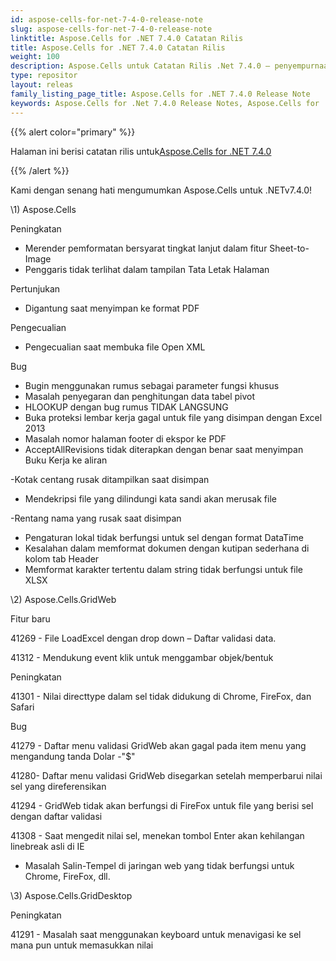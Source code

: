 ```yaml
---
id: aspose-cells-for-net-7-4-0-release-note
slug: aspose-cells-for-net-7-4-0-release-note
linktitle: Aspose.Cells for .NET 7.4.0 Catatan Rilis
title: Aspose.Cells for .NET 7.4.0 Catatan Rilis
weight: 100
description: Aspose.Cells untuk Catatan Rilis .Net 7.4.0 – penyempurnaan terbaru, fitur baru, dan perbaikan
type: repositor
layout: releas
family_listing_page_title: Aspose.Cells for .NET 7.4.0 Release Note
keywords: Aspose.Cells for .Net 7.4.0 Release Notes, Aspose.Cells for .Net 7.4.0 updates and fixe
---
```

{{% alert color="primary" %}} 

 Halaman ini berisi catatan rilis untuk[Aspose.Cells for .NET 7.4.0](https://releases.aspose.com/cells/net/new-releases/aspose.cells-for-.net-7.4.0/)

{{% /alert %}} 

 Kami dengan senang hati mengumumkan Aspose.Cells untuk .NETv7.4.0!



\1) Aspose.Cells 



 Peningkatan

- Merender pemformatan bersyarat tingkat lanjut dalam fitur Sheet-to-Image
- Penggaris tidak terlihat dalam tampilan Tata Letak Halaman



 Pertunjukan

- Digantung saat menyimpan ke format PDF



 Pengecualian

- Pengecualian saat membuka file Open XML



Bug

- Bugin menggunakan rumus sebagai parameter fungsi khusus
- Masalah penyegaran dan penghitungan data tabel pivot
- HLOOKUP dengan bug rumus TIDAK LANGSUNG
- Buka proteksi lembar kerja gagal untuk file yang disimpan dengan Excel 2013
- Masalah nomor halaman footer di ekspor ke PDF
- AcceptAllRevisions tidak diterapkan dengan benar saat menyimpan Buku Kerja ke aliran

 -Kotak centang rusak ditampilkan saat disimpan

- Mendekripsi file yang dilindungi kata sandi akan merusak file

 -Rentang nama yang rusak saat disimpan

- Pengaturan lokal tidak berfungsi untuk sel dengan format DataTime
- Kesalahan dalam memformat dokumen dengan kutipan sederhana di kolom tab Header
- Memformat karakter tertentu dalam string tidak berfungsi untuk file XLSX



 \2) Aspose.Cells.GridWeb



 Fitur baru

 41269 - File LoadExcel dengan drop down – Daftar validasi data.

 41312 - Mendukung event klik untuk menggambar objek/bentuk



 Peningkatan

41301 - Nilai directtype dalam sel tidak didukung di Chrome, FireFox, dan Safari



Bug

 41279 - Daftar menu validasi GridWeb akan gagal pada item menu yang mengandung tanda Dolar -"$"

 41280- Daftar menu validasi GridWeb disegarkan setelah memperbarui nilai sel yang direferensikan

 41294 - GridWeb tidak akan berfungsi di FireFox untuk file yang berisi sel dengan daftar validasi

 41308 - Saat mengedit nilai sel, menekan tombol Enter akan kehilangan linebreak asli di IE

- Masalah Salin-Tempel di jaringan web yang tidak berfungsi untuk Chrome, FireFox, dll.



 \3) Aspose.Cells.GridDesktop



 Peningkatan

 41291 - Masalah saat menggunakan keyboard untuk menavigasi ke sel mana pun untuk memasukkan nilai


